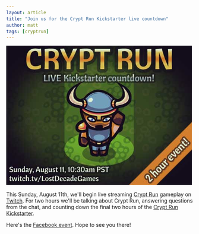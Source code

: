 ```yaml
---
layout: article
title: "Join us for the Crypt Run Kickstarter live countdown"
author: matt
tags: [cryptrun]
---
```

<div class="full-frame">
	<a href="https://www.facebook.com/events/1399990470218151/">
		<img alt="Crypt Run live countdown" src="/media/images/posts/cryptRun/liveCountdown.jpg" width="500" height="375">
	</a>
</div>

This Sunday, August 11th, we'll begin live streaming [Crypt Run](http://www.cryptrun.com/) gameplay on [Twitch](http://www.twitch.tv/LostDecadeGames). For two hours we'll be talking about Crypt Run, answering questions from the chat, and counting down the final two hours of the [Crypt Run Kickstarter](http://www.kickstarter.com/projects/richtaur/crypt-run-death-is-just-the-beginning).

Here's the [Facebook event](https://www.facebook.com/events/1399990470218151/). Hope to see you there!
